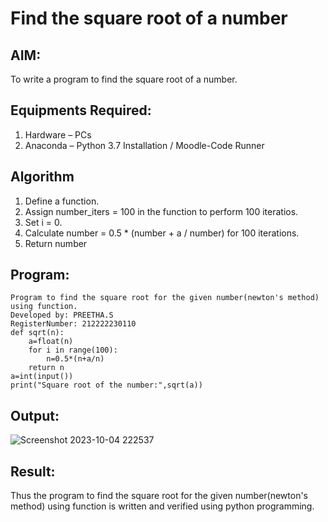 # Find the square root of a number

## AIM:
To write a program to find the square root of a number.

## Equipments Required:
1. Hardware – PCs
2. Anaconda – Python 3.7 Installation / Moodle-Code Runner

## Algorithm
1. Define a function.
2. Assign number_iters = 100 in the function to perform 100 iteratios.
3. Set i = 0.
4. Calculate  number = 0.5 * (number + a / number) for 100 iterations.
5. Return number

## Program:
```
Program to find the square root for the given number(newton's method) using function.
Developed by: PREETHA.S
RegisterNumber: 212222230110
def sqrt(n):
    a=float(n)
    for i in range(100):
        n=0.5*(n+a/n)
    return n
a=int(input())
print("Square root of the number:",sqrt(a))   
```

## Output:

![Screenshot 2023-10-04 222537](https://github.com/Preetha-Senthamilan/Square-root-of-a-number/assets/119390282/495f6f59-75ce-473c-beb7-7b69b5544be8)


## Result:
Thus the program to find the square root for the given number(newton's method) using function is written and verified using python programming.
